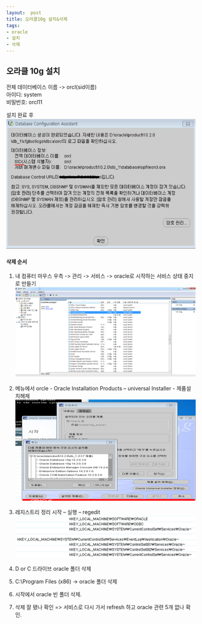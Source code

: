 ```yaml
---
layout:  post
title: 오라클10g 설치&삭제
tags:
- oracle
- 설치
- 삭제
---
```


## 오라클 10g 설치

전체 데이터베이스 이름 -> orcl(sid이름)  
아이디: system  
비밀번호: orcl11

설치 완료 후
![](/assets/img/oracle1.jpg)


#### 삭제 순서

1. 내 컴퓨터 마우스 우측 -> 관리 -> 서비스 -> oracle로 시작하는 서비스 상태 중지로 만들기
![](/assets/img/oracle2.png)

2. 메뉴에서 orcle - Oracle Installation Products – universal Installer - 제품설치해제
![](/assets/img/oracle3.png)

3. 레지스트리 정리
시작 – 실행 – regedit
![](/assets/img/oracle4.png)

4. D or C 드라이브 oracle 폴더 삭제

5. C:\Program Files (x86) -> oracle 폴더 삭제

6. 시작에서 oracle 빈 폴더 삭제.

7. 삭제 잘 됐나 확인 => 서비스로 다시 가서 refresh 하고 oracle 관련 5개 없나 확인.
